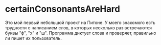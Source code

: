 # certainConsonantsAreHard
Это мой первый небольшой проект на Питоне. У моего знакомого есть трудности с написанием слов, в которых несколько раз встречаются буквы "ф", "х" и "ш". Программа диктует слова и проверяет, правильно ли пишет их пользователь.
